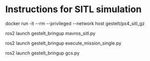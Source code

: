# Instructions for SITL simulation

docker run -it --rm --privileged --network host  gestelt/px4_sitl_gz

ros2 launch gestelt_bringup mavros_sitl.py

ros2 launch gestelt_bringup execute_mission_single.py

ros2 launch gestelt_bringup gcs.py